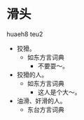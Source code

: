 



# 滑头
huaeh8 teu2
+ 狡猾。
  * 如东方言词典
    - 不要耍～。
+ 狡猾的人。
  * 如东方言词典
    - 这人是个大～。
+ 油滑、奸滑的人。
  * 东台方言词典
